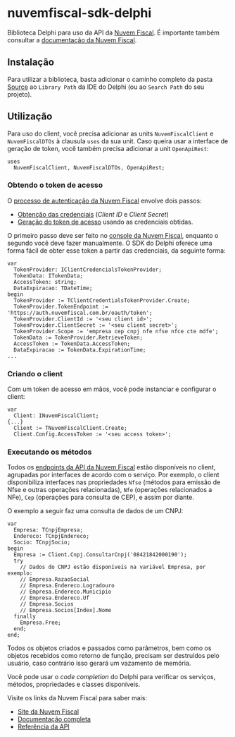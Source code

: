 # nuvemfiscal-sdk-delphi
Biblioteca Delphi para uso da API da [Nuvem Fiscal](https://www.nuvemfiscal.com.br). É importante também consultar a [documentação da Nuvem Fiscal](https://dev.nuvemfiscal.com.br/docs).

## Instalação

Para utilizar a biblioteca, basta adicionar o caminho completo da pasta [Source](/Source) ao `Library Path` da IDE do Delphi (ou ao `Search Path` do seu projeto).

## Utilização

Para uso do client, você precisa adicionar as units `NuvemFiscalClient` e `NuvemFiscalDTOs` à clausula `uses` da sua unit. Caso queira usar a interface de geração de token, você também precisa adicionar a unit `OpenApiRest`:

```delphi
uses 
  NuvemFiscalClient, NuvemFiscalDTOs, OpenApiRest;
```

### Obtendo o token de acesso

O [processo de autenticação da Nuvem Fiscal](https://dev.nuvemfiscal.com.br/docs/autenticacao) envolve dois passos:

* [Obtenção das credenciais](https://dev.nuvemfiscal.com.br/docs/autenticacao#credenciais) (*Client ID* e *Client Secret*)
* [Geração do token de acesso](https://dev.nuvemfiscal.com.br/docs/autenticacao#token) usando as credenciais obtidas.

O primeiro passo deve ser feito no [console da Nuvem Fiscal](https://console.nuvemfiscal.com.br), enquanto o segundo você deve fazer manualmente. O SDK do Delphi oferece uma forma fácil de obter esse token a partir das credenciais, da seguinte forma:

```delphi
var
  TokenProvider: IClientCredencialsTokenProvider;
  TokenData: ITokenData;
  AccessToken: string;
  DataExpiracao: TDateTime;
begin
  TokenProvider := TClientCredentialsTokenProvider.Create;
  TokenProvider.TokenEndpoint := 'https://auth.nuvemfiscal.com.br/oauth/token';
  TokenProvider.ClientId := '<seu client id>';
  TokenProvider.ClientSecret := '<seu client secret>';
  TokenProvider.Scope := 'empresa cep cnpj nfe nfse nfce cte mdfe';
  TokenData := TokenProvider.RetrieveToken;
  AccessToken := TokenData.AccessToken;
  DataExpiracao := TokenData.ExpirationTime;
...
```

### Criando o client

Com um token de acesso em mãos, você pode instanciar e configurar o client:

```delphi
var
  Client: INuvemFiscalClient;
{...}
  Client := TNuvemFiscalClient.Create;
  Client.Config.AccessToken := '<seu access token>';
```

### Executando os métodos

Todos os [endpoints da API da Nuvem Fiscal](https://dev.nuvemfiscal.com.br/docs/api) estão disponíveis no client, agrupadas por interfaces de acordo com o serviço. Por exemplo, o client disponibiliza interfaces nas propriedades `Nfse` (métodos para emissão de Nfse e outras operações relacionadas), `Nfe` (operações relacionados a NFe), `Cep` (operações para consulta de CEP), e assim por diante.

O exemplo a seguir faz uma consulta de dados de um CNPJ:

```delphi
var
  Empresa: TCnpjEmpresa;
  Endereco: TCnpjEndereco;
  Socio: TCnpjSocio;
begin
  Empresa := Client.Cnpj.ConsultarCnpj('08421842000190');
  try
    // Dados do CNPJ estão disponíveis na variável Empresa, por exemplo:
    // Empresa.RazaoSocial
    // Empresa.Endereco.Logradouro
    // Empresa.Endereco.Municipio
    // Empresa.Endereco.Uf
    // Empresa.Socios
    // Empresa.Socios[Index].Nome
  finally
    Empresa.Free;
  end;
end;
```

Todos os objetos criados e passados como parâmetros, bem como os objetos recebidos como retorno de função, precisam ser destruídos pelo usuário, caso contrário isso gerará um vazamento de memória.

Você pode usar o *code completion* do Delphi para verificar os serviços, métodos, propriedades e classes disponíveis.

Visite os links da Nuvem Fiscal para saber mais:

* [Site da Nuvem Fiscal](https://www.nuvemfiscal.com.br/)
* [Documentação completa](https://dev.nuvemfiscal.com.br/docs/)
* [Referência da API](https://dev.nuvemfiscal.com.br/docs/api)
